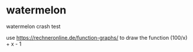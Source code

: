 # watermelon
watermelon crash test 

use https://rechneronline.de/function-graphs/ to draw the function (100/x) + x - 1
